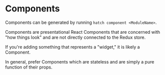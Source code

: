 # Components
Components can be generated by running `hatch component <ModuleName>`.

Components are presentational React Components that are concerned with "how things look" and are not directly 
connected to the Redux store. 

If you're adding something that represents a "widget," it is likely a Component. 

In general, prefer Components which are stateless and are simply a pure function of their props.
